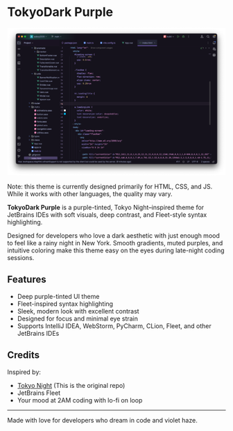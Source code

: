 # TokyoDark Purple

![Screenshot](/images/TokyoDark-Purple.png)

Note: this theme is currently designed primarily for HTML, CSS, and JS. While it works with other languages, the quality may vary.

**TokyoDark Purple** is a purple-tinted, Tokyo Night–inspired theme for JetBrains IDEs with soft visuals, deep contrast, and Fleet-style syntax highlighting.

Designed for developers who love a dark aesthetic with just enough mood to feel like a rainy night in New York. 
Smooth gradients, muted purples, and intuitive coloring make this theme easy on the eyes during late-night coding sessions.

## Features

- Deep purple-tinted UI theme
- Fleet-inspired syntax highlighting
- Sleek, modern look with excellent contrast
- Designed for focus and minimal eye strain
- Supports IntelliJ IDEA, WebStorm, PyCharm, CLion, Fleet, and other JetBrains IDEs

## Credits

Inspired by:
- [Tokyo Night](https://github.com/junkfactory/tokyodark-jetbrains) (This is the original repo)
- JetBrains Fleet
- Your mood at 2AM coding with lo-fi on loop

---

Made with love for developers who dream in code and violet haze.
